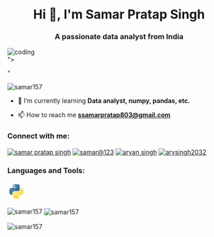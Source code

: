 <h1 align="center">Hi 👋, I'm Samar Pratap Singh</h1>
<h3 align="center">A passionate data analyst from India</h3>

<img align="right" alt="coding" width="524" src="https://github.com/user-attachments/assets/34e2b7fb-92b9-4e77-9b2c-758d21b65998">
">

"

<p align="left"> <img src="https://komarev.com/ghpvc/?username=samar157&label=Profile%20views&color=0e75b6&style=flat" alt="samar157" /> </p>

- 🌱 I’m currently learning **Data analyst, numpy, pandas, etc.**

- 📫 How to reach me **ssamarpratap803@gmail.com**

<h3 align="left">Connect with me:</h3>
<p align="left">
<a href="https://linkedin.com/in/samar pratap singh" target="blank"><img align="center" src="https://raw.githubusercontent.com/rahuldkjain/github-profile-readme-generator/master/src/images/icons/Social/linked-in-alt.svg" alt="samar pratap singh" height="30" width="40" /></a>
<a href="https://kaggle.com/samar@123" target="blank"><img align="center" src="https://raw.githubusercontent.com/rahuldkjain/github-profile-readme-generator/master/src/images/icons/Social/kaggle.svg" alt="samar@123" height="30" width="40" /></a>
<a href="https://fb.com/aryan singh" target="blank"><img align="center" src="https://raw.githubusercontent.com/rahuldkjain/github-profile-readme-generator/master/src/images/icons/Social/facebook.svg" alt="aryan singh" height="30" width="40" /></a>
<a href="https://instagram.com/arysingh2032" target="blank"><img align="center" src="https://raw.githubusercontent.com/rahuldkjain/github-profile-readme-generator/master/src/images/icons/Social/instagram.svg" alt="arysingh2032" height="30" width="40" /></a>
</p>

<h3 align="left">Languages and Tools:</h3>
<p align="left"> <a href="https://www.python.org" target="_blank" rel="noreferrer"> <img src="https://raw.githubusercontent.com/devicons/devicon/master/icons/python/python-original.svg" alt="python" width="40" height="40"/> </a> </p>

<p><img align="left" src="https://github-readme-stats.vercel.app/api/top-langs?username=samar157&show_icons=true&locale=en&layout=compact" alt="samar157" /></p>

<p>&nbsp;<img align="center" src="https://github-readme-stats.vercel.app/api?username=samar157&show_icons=true&locale=en" alt="samar157" /></p>

<p><img align="center" src="https://github-readme-streak-stats.herokuapp.com/?user=samar157&" alt="samar157" /></p>

